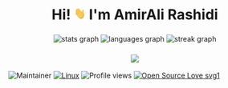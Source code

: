 <div align="center">

# Hi! <img height="25px" width="23px" src="https://github.com/1999AZZAR/1999AZZAR/blob/main/resources/img/waving.gif"> I'm AmirAli Rashidi 
    
</div>
    
    
###
    
<div align="center">
<img src="https://github-readme-stats.vercel.app/api?username=amiralirashidi&hide_title=false&hide_rank=false&show_icons=true&include_all_commits=true&count_private=true&disable_animations=false&theme=merko&locale=en&hide_border=false&order=1" height="150" alt="stats graph"  />
<img src="https://github-readme-stats.vercel.app/api/top-langs?username=amiralirashidi&locale=en&hide_title=false&layout=compact&card_width=320&langs_count=5&theme=merko&hide_border=false&order=2" height="150" alt="languages graph"  />
<img src="https://streak-stats.demolab.com?user=amiralirashidi&locale=en&mode=weekly&theme=merko&hide_border=false&border_radius=5&order=3" height="150" alt="streak graph"  />
</div>
    
###
    
<p align="center">
<a href="https://skillicons.dev">
<img src="https://skillicons.dev/icons?i=ts,js,html,css,angular,vue,vscode,linux,git,figma&perline=8" />
</a>
</p>
    
    
![Maintainer](https://img.shields.io/badge/maintainer-theMaintainer-blue)
[![Linux](https://svgshare.com/i/Zhy.svg)](https://svgshare.com/i/Zhy.svg)
![Profile views](https://gpvc.arturio.dev/amiralirashidi)
[![Open Source Love svg1](https://badges.frapsoft.com/os/v1/open-source.svg?v=103)](https://github.com/ellerbrock/open-source-badges/)
    
    
    
<!-- https://github.com/madkne/madkne -->
